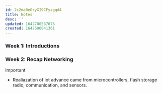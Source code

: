 ```yaml
---
id: 2c2ma0eGryXI9CFysgqd4
title: Notes
desc: ''
updated: 1642700537076
created: 1642696041361
---
```




### Week 1: Introductions



### Week 2: Recap Networking

Important


* Realiazation of iot advance came from  microcontrollers, flash storage radio, communication, and sensors.
